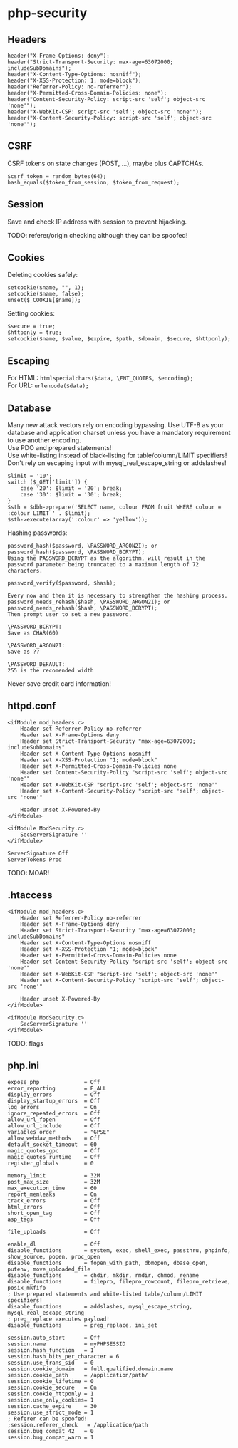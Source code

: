 # php-security

## Headers

```
header("X-Frame-Options: deny");  
header("Strict-Transport-Security: max-age=63072000; includeSubDomains");  
header("X-Content-Type-Options: nosniff");  
header("X-XSS-Protection: 1; mode=block");  
header("Referrer-Policy: no-referrer");  
header("X-Permitted-Cross-Domain-Policies: none");  
header("Content-Security-Policy: script-src 'self'; object-src 'none'");  
header("X-WebKit-CSP: script-src 'self'; object-src 'none'");  
header("X-Content-Security-Policy: script-src 'self'; object-src 'none'");
```

## CSRF

CSRF tokens on state changes (POST, ...), maybe plus CAPTCHAs.  
```
$csrf_token = random_bytes(64);  
hash_equals($token_from_session, $token_from_request);
```

## Session

Save and check IP address with session to prevent hijacking.

TODO: referer/origin checking although they can be spoofed!

## Cookies

Deleting cookies safely:  
```
setcookie($name, "", 1);  
setcookie($name, false);  
unset($_COOKIE[$name]);
```

Setting cookies:
```
$secure = true;  
$httponly = true;  
setcookie($name, $value, $expire, $path, $domain, $secure, $httponly);
```

## Escaping

For HTML: ```htmlspecialchars($data, \ENT_QUOTES, $encoding);```  
For URL: ```urlencode($data);```

## Database

Many new attack vectors rely on encoding bypassing. Use UTF-8 as your database and application charset unless you have a mandatory requirement to use another encoding.  
Use PDO and prepared statements!  
Use white-listing instead of black-listing for table/column/LIMIT specifiers!  
Don't rely on escaping input with mysql_real_escape_string or addslashes!
```
$limit = '10';
switch ($_GET['limit']) {
    case '20': $limit = '20'; break;
    case '30': $limit = '30'; break;
}
$sth = $dbh->prepare('SELECT name, colour FROM fruit WHERE colour = :colour LIMIT ' . $limit);
$sth->execute(array(':colour' => 'yellow'));
```

Hashing passwords:
```
password_hash($password, \PASSWORD_ARGON2I); or password_hash($password, \PASSWORD_BCRYPT);
Using the PASSWORD_BCRYPT as the algorithm, will result in the password parameter being truncated to a maximum length of 72 characters.

password_verify($password, $hash);

Every now and then it is necessary to strengthen the hashing process.
password_needs_rehash($hash, \PASSWORD_ARGON2I); or password_needs_rehash($hash, \PASSWORD_BCRYPT);
Then prompt user to set a new password.

\PASSWORD_BCRYPT:
Save as CHAR(60)

\PASSWORD_ARGON2I:
Save as ??

\PASSWORD_DEFAULT:
255 is the recomended width
```

Never save credit card information!

## httpd.conf

```
<ifModule mod_headers.c>  
    Header set Referrer-Policy no-referrer  
    Header set X-Frame-Options deny  
    Header set Strict-Transport-Security "max-age=63072000; includeSubDomains"  
    Header set X-Content-Type-Options nosniff  
    Header set X-XSS-Protection "1; mode=block"  
    Header set X-Permitted-Cross-Domain-Policies none  
    Header set Content-Security-Policy "script-src 'self'; object-src 'none'"  
    Header set X-WebKit-CSP "script-src 'self'; object-src 'none'"  
    Header set X-Content-Security-Policy "script-src 'self'; object-src 'none'"  
    
    Header unset X-Powered-By  
</ifModule>  

<ifModule ModSecurity.c>  
    SecServerSignature ''  
</ifModule>  

ServerSignature Off  
ServerTokens Prod  
```

TODO: MOAR!


## .htaccess
```
<ifModule mod_headers.c>  
    Header set Referrer-Policy no-referrer  
    Header set X-Frame-Options deny  
    Header set Strict-Transport-Security "max-age=63072000; includeSubDomains"  
    Header set X-Content-Type-Options nosniff  
    Header set X-XSS-Protection "1; mode=block"  
    Header set X-Permitted-Cross-Domain-Policies none  
    Header set Content-Security-Policy "script-src 'self'; object-src 'none'"  
    Header set X-WebKit-CSP "script-src 'self'; object-src 'none'"  
    Header set X-Content-Security-Policy "script-src 'self'; object-src 'none'"  
    
    Header unset X-Powered-By  
</ifModule>  

<ifModule ModSecurity.c>  
    SecServerSignature ''  
</ifModule>  
```
TODO: flags


## php.ini

```
expose_php              = Off  
error_reporting         = E_ALL  
display_errors          = Off  
display_startup_errors  = Off  
log_errors              = On  
ignore_repeated_errors  = Off  
allow_url_fopen         = Off  
allow_url_include       = Off  
variables_order         = "GPSE"  
allow_webdav_methods    = Off  
default_socket_timeout  = 60  
magic_quotes_gpc        = Off  
magic_quotes_runtime    = Off  
register_globals        = 0  

memory_limit            = 32M  
post_max_size           = 32M  
max_execution_time      = 60  
report_memleaks         = On  
track_errors            = Off  
html_errors             = Off  
short_open_tag          = Off  
asp_tags                = Off  

file_uploads            = Off  

enable_dl               = Off  
disable_functions       = system, exec, shell_exec, passthru, phpinfo, show_source, popen, proc_open  
disable_functions       = fopen_with_path, dbmopen, dbase_open, putenv, move_uploaded_file  
disable_functions       = chdir, mkdir, rmdir, chmod, rename  
disable_functions       = filepro, filepro_rowcount, filepro_retrieve, posix_mkfifo  
; Use prepared statements and white-listed table/column/LIMIT specifiers!  
disable_functions       = addslashes, mysql_escape_string, mysql_real_escape_string  
; preg_replace executes payload!  
disable_functions       = preg_replace, ini_set  

session.auto_start      = Off  
session.name            = myPHPSESSID  
session.hash_function   = 1  
session.hash_bits_per_character = 6  
session.use_trans_sid   = 0  
session.cookie_domain   = full.qualified.domain.name  
session.cookie_path     = /application/path/  
session.cookie_lifetime = 0  
session.cookie_secure   = On  
session.cookie_httponly = 1  
session.use_only_cookies= 1  
session.cache_expire    = 30  
session.use_strict_mode = 1  
; Referer can be spoofed!  
;session.referer_check   = /application/path  
session.bug_compat_42   = 0  
session.bug_compat_warn = 1  
```
